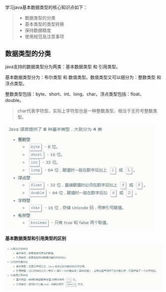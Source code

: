 学习java基本数据类型的核心知识点如下：
> - 数据类型的分类
> - 基本类型的类型转换
> - 保持数据精度
> - 使用规范及注意事项

## 数据类型的分类

java支持的数据类型分为两类：基本数据类型 和 引用类型。

基本数据类型分为：布尔类型 和 数值类型。数值类型又可以细分为：整数类型 和 浮点类型。

整数类型包括：byte、short、int、long、char。浮点类型包括：float、double。

> char代表字符型，实际上字符型也是一种整数类型，相当于无符号整数类型。

![](../images/basetype1.jpg)

**基本数据类型和引用类型的区别**

![](../images/basetype2.jpg)
